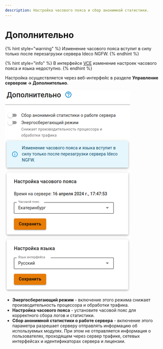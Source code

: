 ```yaml
---
description: Настройка часового пояса и сбор анонимной статистики.
---
```


# Дополнительно

{% hint style="warning" %}
Изменение часового пояса вступит в силу только после перезагрузки сервера Ideco NGFW.
{% endhint %}

{% hint style="info" %}
В интерфейсе [VCE](/settings/server-management/vce.md) изменение настроек часового пояса и языка недоступно.
{% endhint %}

Настройка осуществляется через веб-интерфейс в разделе **Управление сервером -> Дополнительно**.

![](/.gitbook/assets/additionally1.png)

* **Энергосберегающий режим** - включение этого режима снижает производительность процессора и обработки трафика.
* **Настройка часового пояса** - установите часовой пояс для корректного сбора логов и статистики.
* **Сбор анонимной статистики о работе сервера** - включение этого параметра разрешает серверу отправлять информацию об используемых модулях. При этом не отправляется информация о пользователях, проходящем через сервер трафике, сетевых интерфейсах и идентификаторах сервера и лицензии.


